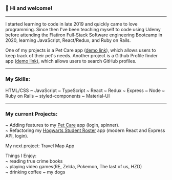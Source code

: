 ### 👋 Hi and welcome!
***
I started learning to code in late 2019 and quickly came to love programming. Since then I've been teaching myself to code using Udemy before attending the Flatiron Full-Stack Software engineering Bootcamp in 2020, learning JavaScript, React/Redux, and Ruby on Rails.

One of my projects is a Pet Care app ([demo link](https://pet-careapp.herokuapp.com/)), which allows users to keep track of their pet's needs. Another project is a Github Profile finder app ([demo link](https://github-finder-rho-ashy.vercel.app/)), which allows users to search GitHub profiles.
***

### My Skills:
HTML/CSS ~ JavaScript ~ TypeScript ~ React ~ Redux ~ Express ~ Node ~ Ruby on Rails ~ styled-components ~ Material-UI

***

### My current Projects:

~ Adding features to my [Pet Care](https://github.com/catwhitmer/petCare) app (login, spinner). <br>
~ Refactoring my [Hogwarts Student Roster](https://github.com/catwhitmer/students-js-frontend) app (modern React and Express API, login). <br>

My next project: Travel Map App <br>

Things I Enjoy: <br>
~ reading true crime books <br>
~ playing video games(RE, Zelda, Pokemon, The last of us, HZD) <br>
~ drinking coffee ~ my dogs


